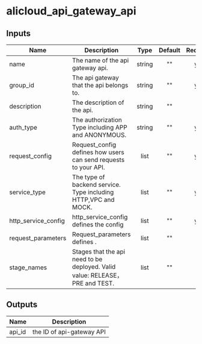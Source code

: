 # alicloud_api_gateway_api

## Inputs

| Name | Description | Type | Default | Required |
|------|-------------|:----:|:-----:|:-----:|
|name          |  The name of the api gateway api.   |   string  |    ""   |    yes       |
|group_id          |  The api gateway that the api belongs to.   |   string  |    ""   |    yes       |
|description          |  The description of the api.    |   string  |    ""   |    no       |
|auth_type          |  The authorization Type including APP and ANONYMOUS.  |   string  |   "" |    yes       |
|request_config    |  Request_config defines how users can send requests to your API.   |   list  |   ""  |    yes       |
|service_type               |  The type of backend service. Type including HTTP,VPC and MOCK.   |   list  |    ""   |    yes       |
|http_service_config               |  http_service_config defines the config    |   list  |    ""   |    yes       |
|request_parameters               |  Request_parameters defines .   |   list  |    ""   |    no       |
|stage_names               |  Stages that the api need to be deployed. Valid value: RELEASE，PRE and TEST.   |   list  |    ""   |    no       |

## Outputs

| Name | Description |
|------|-------------|
| api_id    |     the ID of api-gateway API        |
